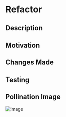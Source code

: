 # Refactor

## Description
<!-- Provide a brief description of the refactoring -->

## Motivation
<!-- Explain why this refactoring is necessary -->

## Changes Made
<!-- Describe the changes made during the refactoring -->

## Testing
<!-- Describe how the refactored code was tested -->

## Pollination Image
<!-- Include a relevant image generated using Pollinations.ai -->

![image](https://image.pollinations.ai/prompt/Code%20refactoring%20and%20optimization)

<!-- Feel free to adjust the prompt to better reflect the refactoring -->
